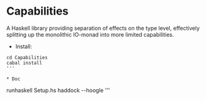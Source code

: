 Capabilities
============

A Haskell library providing separation of effects on the type level, effectively splitting up the monolithic IO-monad into more limited capabilities.

* Install:
```
cd Capabilities
cabal install
'''

* Doc
```
runhaskell Setup.hs haddock --hoogle
'''
